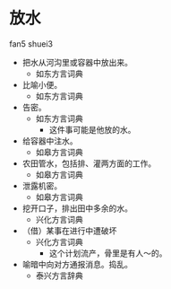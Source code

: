 # 放水
fan5 shuei3
+ 把水从河沟里或容器中放出来。
  * 如东方言词典
+ 比喻小便。
  * 如东方言词典
+ 告密。
  * 如东方言词典
    - 这件事可能是他放的水。
+ 给容器中注水。
  * 如皋方言词典
+ 农田管水，包括排、灌两方面的工作。
  * 如皋方言词典
+ 泄露机密。
  * 如皋方言词典
+ 挖开口子，排出田中多余的水。
  * 兴化方言词典
+ （借）某事在进行中遭破坏
  * 兴化方言词典
    - 这个计划流产，骨里是有人～的。
+ 喻暗中向对方通报消息。捣乱。
  * 泰兴方言辞典
